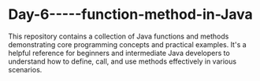 # Day-6-----function-method-in-Java
This repository contains a collection of Java functions and methods demonstrating core programming concepts and practical examples. It's a helpful reference for beginners and intermediate Java developers to understand how to define, call, and use methods effectively in various scenarios.
